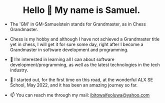 <h1 align="center">Hello 👋 My name is Samuel.</h1>

- The 'GM' in GM-Samuelstein stands for Grandmaster, as in Chess Grandmaster.
- Chess is my hobby and although I have not achieved a Grandmaster title yet in chess, I will get it for sure some day, right after I become a Grandmaster in software development and programming.
 
- 👀 I’m interested in learning all I can about software development/programming, as well as the latest technologies in the tech industry.
- 🌱 I started out, for the first time on this road, at the wonderful ALX SE School, May 2022, and it has been an amazing journey so far.
 
- 📫 You can reach me through my mail: ibitowaifeoluwa@yahoo.com

<!---
GM-Samuelstein/GM-Samuelstein is a ✨ special ✨ repository because its `README.md` (this file) appears on your GitHub profile.
You can click the Preview link to take a look at your changes.
--->
